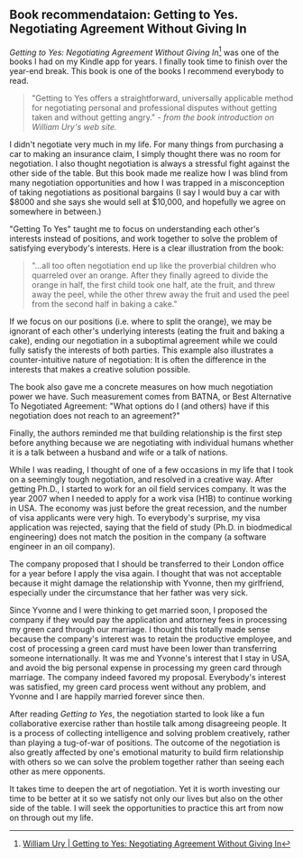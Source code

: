 ## Book recommendataion: Getting to Yes. Negotiating Agreement Without Giving In

*Getting to Yes: Negotiating Agreement Without Giving In*[^getting-to-yes] was
one of the books I had on my Kindle app for years. I finally took time to
finish over the year-end break. This book is one of the books I recommend
everybody to read.

> "Getting to Yes offers a straightforward, universally applicable method for
> negotiating personal and professional disputes without getting taken and
> without getting angry."
*- from the book introduction on William Ury's web site.*

I didn't negotiate very much in my life. For many things from purchasing a car
to making an insurance claim, I simply thought there was no room for
negotiation. I also thought negotiation is always a stressful fight against the
other side of the table. But this book made me realize how I was blind from
many negotiation opportunities and how I was trapped in a misconception of
taking negotiations as positional bargains (I say I would buy a car with $8000
and she says she would sell at $10,000, and hopefully we agree on somewhere in
between.)

"Getting To Yes" taught me to focus on understanding each other's interests
instead of positions, and work together to solve the problem of
satisfying everybody's interests. Here is a clear illustration from the book:

> "...all too often negotiation end up like the proverbial children who
> quarreled over an orange. After they finally agreed to divide the orange in
> half, the first child took one half, ate the fruit, and threw away the peel,
> while the other threw away the fruit and used the peel from the second half
> in baking a cake."

If we focus on our positions (i.e. where to split the orange), we may be
ignorant of each other's underlying interests (eating the fruit and baking a
cake), ending our negotiation in a suboptimal agreement while we could fully
satisfy the interests of both parties. This example also illustrates a
counter-intuitive nature of negotiation: It is often the difference in the
interests that makes a creative solution possible.

The book also gave me a concrete measures on how much
negotiation power we have. Such measurement comes from BATNA, or Best
Alternative To Negotiated Agreement: "What options do I (and others) have if
this negotiation does not reach to an agreement?"

Finally, the authors reminded me that building relationship is the first step
before anything because we are negotiating with individual humans whether it is
a talk between a husband and wife or a talk of nations.

While I was reading, I thought of one of a few occasions in my life that I took
on a seemingly tough negotiation, and resolved in a creative way. After getting
Ph.D., I started to work for an oil field services company. It was the year
2007 when I needed to apply for a work visa (H1B) to continue working in USA.
The economy was just before the great recession, and the number of visa
applicants were very high. To everybody's surprise, my visa application was
rejected, saying that the field of study (Ph.D. in biodmedical engineering)
does not match the position in the company (a software engineer in an oil
company). 

The company proposed that I should be transferred to their London office for a
year before I apply the visa again. I thought that was not acceptable because
it might damage the relationship with Yvonne, then my girlfriend,
especially under the circumstance that her father was very sick.

Since Yvonne and I were thinking to get married soon, I proposed the company if
they would pay the application and attorney fees in processing my green card
through our marriage. I thought this totally made sense because the company's
interest was to retain the productive employee, and cost of processing a green
card must have been lower than transferring someone internationally. It was me
and Yvonne's interest that I stay in USA, and avoid the big personal expense in
processing my green card through marriage. The company indeed favored my
proposal. Everybody's interest was satisfied, my green card process went
without any problem, and Yvonne and I are happily married forever since then.

After reading *Getting to Yes*, the negotiation started to look like a fun
collaborative exercise rather than hostile talk among disagreeing people. It is
a process of collecting intelligence and solving problem creatively, rather
than playing a tug-of-war of positions. The outcome of the negotiation is also
greatly affected by one's emotional maturity to build firm relationship with
others so we can solve the problem together rather than seeing each other as
mere opponents.

It takes time to deepen the art of negotiation. Yet it is worth investing our
time to be better at it so we satisfy not only our lives but also on the other
side of the table. I will seek the opportunities to practice this art from now
on through out my life.

[^getting-to-yes]: [William Ury | Getting to Yes: Negotiating Agreement Without Giving In](http://www.williamury.com/books/getting-to-yes/)
